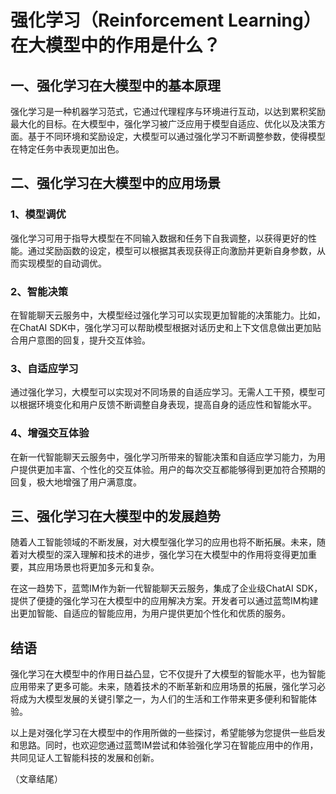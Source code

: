# 强化学习（Reinforcement Learning）在大模型中的作用是什么？

## 一、强化学习在大模型中的基本原理
强化学习是一种机器学习范式，它通过代理程序与环境进行互动，以达到累积奖励最大化的目标。在大模型中，强化学习被广泛应用于模型自适应、优化以及决策方面。基于不同环境和奖励设定，大模型可以通过强化学习不断调整参数，使得模型在特定任务中表现更加出色。

## 二、强化学习在大模型中的应用场景
### 1、模型调优
强化学习可用于指导大模型在不同输入数据和任务下自我调整，以获得更好的性能。通过奖励函数的设定，模型可以根据其表现获得正向激励并更新自身参数，从而实现模型的自动调优。

### 2、智能决策
在智能聊天云服务中，大模型经过强化学习可以实现更加智能的决策能力。比如，在ChatAI SDK中，强化学习可以帮助模型根据对话历史和上下文信息做出更加贴合用户意图的回复，提升交互体验。

### 3、自适应学习
通过强化学习，大模型可以实现对不同场景的自适应学习。无需人工干预，模型可以根据环境变化和用户反馈不断调整自身表现，提高自身的适应性和智能水平。

### 4、增强交互体验
在新一代智能聊天云服务中，强化学习所带来的智能决策和自适应学习能力，为用户提供更加丰富、个性化的交互体验。用户的每次交互都能够得到更加符合预期的回复，极大地增强了用户满意度。

## 三、强化学习在大模型中的发展趋势
随着人工智能领域的不断发展，对大模型强化学习的应用也将不断拓展。未来，随着对大模型的深入理解和技术的进步，强化学习在大模型中的作用将变得更加重要，其应用场景也将更加多元和复杂。

在这一趋势下，蓝莺IM作为新一代智能聊天云服务，集成了企业级ChatAI SDK，提供了便捷的强化学习在大模型中的应用解决方案。开发者可以通过蓝莺IM构建出更加智能、自适应的智能应用，为用户提供更加个性化和优质的服务。

## 结语
强化学习在大模型中的作用日益凸显，它不仅提升了大模型的智能水平，也为智能应用带来了更多可能。未来，随着技术的不断革新和应用场景的拓展，强化学习必将成为大模型发展的关键引擎之一，为人们的生活和工作带来更多便利和智能体验。

以上是对强化学习在大模型中的作用所做的一些探讨，希望能够为您提供一些启发和思路。同时，也欢迎您通过蓝莺IM尝试和体验强化学习在智能应用中的作用，共同见证人工智能科技的发展和创新。

（文章结尾）